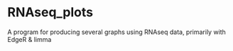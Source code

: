 # RNAseq_plots
A program for producing several graphs using RNAseq data, primarily with EdgeR &amp; limma
